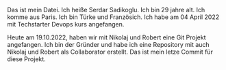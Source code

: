 Das ist mein Datei.
Ich heiße Serdar Sadikoglu.
Ich bin 29 jahre alt.
Ich komme aus Paris.
Ich bin Türke und Französich.
Ich habe am 04 April 2022 mit Techstarter Devops kurs angefangen.


Heute am 19.10.2022, haben wir mit Nikolaj und Robert eine Git Projekt angefangen.
Ich bin der Gründer und habe ich eine Repository mit auch Nikolaj und Robert als Collaborator erstellt.
Das ist mein letze Commit für diese Projekt.
